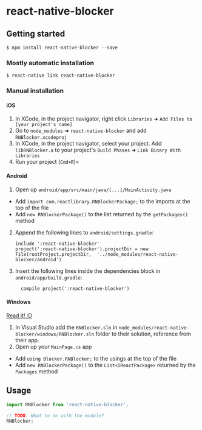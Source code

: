 
# react-native-blocker

## Getting started

`$ npm install react-native-blocker --save`

### Mostly automatic installation

`$ react-native link react-native-blocker`

### Manual installation


#### iOS

1. In XCode, in the project navigator, right click `Libraries` ➜ `Add Files to [your project's name]`
2. Go to `node_modules` ➜ `react-native-blocker` and add `RNBlocker.xcodeproj`
3. In XCode, in the project navigator, select your project. Add `libRNBlocker.a` to your project's `Build Phases` ➜ `Link Binary With Libraries`
4. Run your project (`Cmd+R`)<

#### Android

1. Open up `android/app/src/main/java/[...]/MainActivity.java`
  - Add `import com.reactlibrary.RNBlockerPackage;` to the imports at the top of the file
  - Add `new RNBlockerPackage()` to the list returned by the `getPackages()` method
2. Append the following lines to `android/settings.gradle`:
  	```
  	include ':react-native-blocker'
  	project(':react-native-blocker').projectDir = new File(rootProject.projectDir, 	'../node_modules/react-native-blocker/android')
  	```
3. Insert the following lines inside the dependencies block in `android/app/build.gradle`:
  	```
      compile project(':react-native-blocker')
  	```

#### Windows
[Read it! :D](https://github.com/ReactWindows/react-native)

1. In Visual Studio add the `RNBlocker.sln` in `node_modules/react-native-blocker/windows/RNBlocker.sln` folder to their solution, reference from their app.
2. Open up your `MainPage.cs` app
  - Add `using Blocker.RNBlocker;` to the usings at the top of the file
  - Add `new RNBlockerPackage()` to the `List<IReactPackage>` returned by the `Packages` method


## Usage
```javascript
import RNBlocker from 'react-native-blocker';

// TODO: What to do with the module?
RNBlocker;
```
  